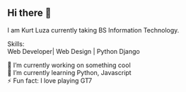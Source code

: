 ## Hi there 👋

<!--
**kurtLuza/kurtLuza** is a ✨ _special_ ✨ repository because its `README.md` (this file) appears on your GitHub profile.

Here are some ideas to get you started:

- 🔭 I’m currently working on ...
- 🌱 I’m currently learning ...
- 👯 I’m looking to collaborate on ...
- 🤔 I’m looking for help with ...
- 💬 Ask me about ...
- 📫 How to reach me: ...
- 😄 Pronouns: ...
- ⚡ Fun fact: ...
-->
I am Kurt Luza currently taking BS Information Technology.


Skills:  
Web Developer| Web Design | Python Django

🔭 I’m currently working on something cool  
🌱 I’m currently learning Python, Javascript  
⚡ Fun fact: I love playing GT7
